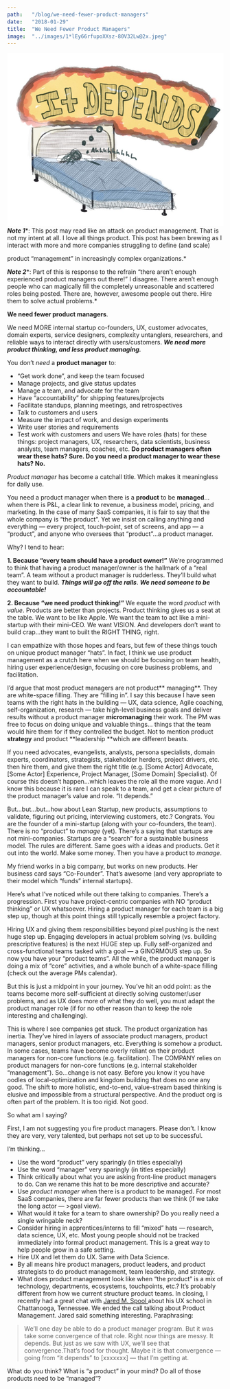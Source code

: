 ```yaml
---
path:	"/blog/we-need-fewer-product-managers"
date:	"2018-01-29"
title:	"We Need Fewer Product Managers"
image:	"../images/1*lEy66rfupoXXsz-80V32Lw@2x.jpeg"
---
```


![](../images/1*lEy66rfupoXXsz-80V32Lw@2x.jpeg)***Note 1****: This post may read like an attack on product management. That is not my intent at all. I love all things product. This post has been brewing as I interact with more and more companies struggling to define (and scale)

 product “management” in increasingly complex organizations.*

***Note 2****: Part of this is response to the refrain “there aren’t enough experienced product managers out there!” I disagree. There aren’t enough people who can magically fill the completely unreasonable and scattered roles being posted. There are, however, awesome people out there. Hire them to solve actual problems.*

**We need fewer product managers**.

We need MORE internal startup co-founders, UX, customer advocates, domain experts, service designers, complexity untanglers, researchers, and reliable ways to interact directly with users/customers. ***We need more product thinking, and less product managing.***

You don’t *need* a **product manager** to:

* “Get work done”, and keep the team focused
* Manage projects, and give status updates
* Manage a team, and advocate for the team
* Have “accountability” for shipping features/projects
* Facilitate standups, planning meetings, and retrospectives
* Talk to customers and users
* Measure the impact of work, and design experiments
* Write user stories and requirements
* Test work with customers and users
We have roles (hats) for these things: project managers, UX, researchers, data scientists, business analysts, team managers, coaches, etc. **Do product managers often wear these hats? Sure. Do you need a product manager to wear these hats? No.**

*Product manager* has become a catchall title. Which makes it meaningless for daily use.

You need a product manager when there is a **product** to be **managed**…when there is P&L, a clear link to revenue, a business model, pricing, and marketing. In the case of many SaaS companies, it is fair to say that the whole company is “the product”. Yet we insist on calling anything and everything — every project, touch-point, set of screens, and app — a “product”, and anyone who oversees that “product”…a product manager.

Why? I tend to hear:

**1. Because “every team should have a product owner!”** We’re programmed to think that having a product manager/owner is the hallmark of a “real team”. A team without a product manager is rudderless. They’ll build what they want to build. ***Things will go off the rails***. ***We need someone to be accountable!***

**2. Because “we need product thinking!”** We equate the word *product* with *value*. Products are better than projects. Product thinking gives us a seat at the table. We want to be like Apple. We want the team to act like a mini-startup with their mini-CEO. We want VISION. And developers don’t want to build crap…they want to built the RIGHT THING, right.

I can empathize with those hopes and fears, but few of these things touch on unique product manager “hats”. In fact, I think we use product management as a crutch here when we should be focusing on team health, hiring user experience/design, focusing on core business problems, and facilitation.

I’d argue that most product managers are not product** managing**. They are white-space filling. They are “filling in”. I say this because I have seen teams with the right hats in the building — UX, data science, Agile coaching, self-organization, research — take high-level business goals and deliver results without a product manager **micromanaging** their work. The PM was free to focus on doing unique and valuable things… things that the team would hire them for if they controlled the budget. Not to mention product **strategy** and product **leadership **which are different beasts.

If you need advocates, evangelists, analysts, persona specialists, domain experts, coordinators, strategists, stakeholder herders, project drivers, etc. then hire them, and give them the right title (e.g. [Some Actor] Advocate, [Some Actor] Experience, Project Manager, [Some Domain] Specialist). Of course this doesn’t happen…which leaves the role all the more vague. And I know this because it is rare I can speak to a team, and get a clear picture of the product manager’s value and role. “It depends.”

But…but…but…how about Lean Startup, new products, assumptions to validate, figuring out pricing, interviewing customers, etc.? Congrats. You are the founder of a mini-startup (along with your co-founders, the team). There is no “product” to *manage* (yet). There’s a saying that startups are not mini-companies. Startups are a “search” for a sustainable business model. The rules are different. Same goes with a ideas and products. Get it out into the world. Make some money. Then you have a product to *manage*.

My friend works in a big company, but works on new products. Her business card says “Co-Founder”. That’s awesome (and very appropriate to their model which “funds” internal startups).

Here’s what I’ve noticed while out there talking to companies. There’s a progression. First you have project-centric companies with NO “product thinking” or UX whatsoever. Hiring a product manager for each team is a big step up, though at this point things still typically resemble a project factory.

Hiring UX and giving them responsibilities beyond pixel pushing is the next huge step up. Engaging developers in actual problem solving (vs. building prescriptive features) is the next HUGE step up. Fully self-organized and cross-functional teams tasked with a goal — a GINORMOUS step up. So now you have your “product teams”. All the while, the product manager is doing a mix of “core” activities, and a whole bunch of a white-space filling (check out the average PMs calendar).

But this is just a midpoint in your journey. You’ve hit an odd point: as the teams become more self-sufficient at directly solving customer/user problems, and as UX does more of what they do well, you must adapt the product manager role (if for no other reason than to keep the role interesting and challenging).

This is where I see companies get stuck. The product organization has inertia. They’ve hired in layers of associate product managers, product managers, senior product managers, etc. Everything is somehow a product. In some cases, teams have become overly reliant on their product managers for non-core functions (e.g. facilitation). The COMPANY relies on product managers for non-core functions (e.g. internal stakeholder “management”). So…change is not easy. Before you know it you have oodles of local-optimization and kingdom building that does no one any good. The shift to more holistic, end-to-end, value-stream based thinking is elusive and impossible from a structural perspective. And the product org is often part of the problem. It is too rigid. Not good.

So what am I saying?

First, I am not suggesting you fire product managers. Please don’t. I know they are very, very talented, but perhaps not set up to be successful.

I’m thinking…

* Use the word “product” very sparingly (in titles especially)
* Use the word “manager” very sparingly (in titles especially)
* Think critically about what you are asking front-line product managers to do. Can we rename this hat to be more descriptive and accurate?
* Use *product manager* when there is a product to be managed. For most SaaS companies, there are far fewer products than we think (if we take the long actor — >goal view).
* What would it take for a team to share ownership? Do you really need a single wringable neck?
* Consider hiring in apprentices/interns to fill “mixed” hats — research, data science, UX, etc. Most young people should not be tracked immediately into formal product management. This is a great way to help people grow in a safe setting.
* Hire UX and let them do UX. Same with Data Science.
* By all means hire product managers, product leaders, and product strategists to do product management, team leadership, and strategy.
* What does product management look like when “the product” is a mix of technology, departments, ecosystems, touchpoints, etc.? It’s probably different from how we current structure product teams.
In closing, I recently had a great chat with [Jared M. Spool ](https://medium.com/u/b90ef6212176)about his UX school in Chattanooga, Tennessee. We ended the call talking about Product Management. Jared said something interesting. Paraphrasing:


> We’ll one day be able to do a product manager program. But it was take some convergence of that role. Right now things are messy. It depends. But just as we saw with UX, we’ll see that convergence.That’s food for thought. Maybe it is that convergence — going from “it depends” to [xxxxxxx] — that I’m getting at.

What do you think? What is “a product” in your mind? Do all of those products need to be “managed”?

